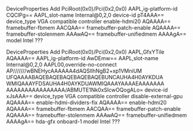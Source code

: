 
 <?xml version="1.0" encoding="UTF-8"?>
<!DOCTYPE plist PUBLIC "-//Apple//DTD PLIST 1.0//EN" "http://www.apple.com/DTDs/PropertyList-1.0.dtd">
<plist version="1.0">
<dict>
	<key>DeviceProperties</key>
	<dict>
		<key>Add</key>
		<dict>
			<key>PciRoot(0x0)/Pci(0x2,0x0)</key>
			<dict>
				<key>AAPL,ig-platform-id</key>
				<data>
				CQClPg==
				</data>
				<key>AAPL,slot-name</key>
				<string>Internal@0,2,0</string>
				<key>device-id</key>
				<data>
				pT4AAA==
				</data>
				<key>device_type</key>
				<string>VGA compatible controller</string>
				<key>enable-hdmi20</key>
				<data>
				AQAAAA==
				</data>
				<key>framebuffer-fbmem</key>
				<data>
				AACQAA==
				</data>
				<key>framebuffer-patch-enable</key>
				<data>
				AQAAAA==
				</data>
				<key>framebuffer-stolenmem</key>
				<data>
				AAAwAQ==
				</data>
				<key>framebuffer-unifiedmem</key>
				<data>
				AAAAgA==
				</data>
				<key>model</key>
				<string>Intel ???</string>
			</dict>
		</dict>
	</dict>
 




 
 
 
 
 
 
 
 
 <key>DeviceProperties</key>
	<dict>
		<key>Add</key>
		<dict>
			<key>PciRoot(0x0)/Pci(0x2,0x0)</key>
			<dict>
				<key>AAPL,GfxYTile</key>
				<data>
				AQAAAA==
				</data>
				<key>AAPL,ig-platform-id</key>
				<data>
				AwDEmw==
				</data>
				<key>AAPL,slot-name</key>
				<string>Internal@0,2,0</string>
				<key>AAPL00,override-no-connect</key>
				<data>
				AP///////wBNEHycAAAAAA4dAQSlIhNgB2+xp1VMniUM
				UFQAAAABAQEBAQEBAQEBAQEBAQEBUNCAUHA4H0AYKDUA
				WMIQAAAYFDSAUHA4H0AYKDUAWMIQAAAYAAAAEAAAAAAA
				AAAAAAAAAAAAAAAA/ABMUTE1Nk0xSlcwOQogALo=
				</data>
				<key>device-id</key>
				<data>
				xJsAAA==
				</data>
				<key>device_type</key>
				<string>VGA compatible controller</string>
				<key>disable-external-gpu</key>
				<data>
				AQAAAA==
				</data>
				<key>enable-hdmi-dividers-fix</key>
				<data>
				AQAAAA==
				</data>
				<key>enable-hdmi20</key>
				<data>
				AQAAAA==
				</data>
				<key>framebuffer-fbmem</key>
				<data>
				AACQAA==
				</data>
				<key>framebuffer-patch-enable</key>
				<data>
				AQAAAA==
				</data>
				<key>framebuffer-stolenmem</key>
				<data>
				AAAwAQ==
				</data>
				<key>framebuffer-unifiedmem</key>
				<data>
				AAAAgA==
				</data>
				<key>hda-gfx</key>
				<string>onboard-1</string>
				<key>model</key>
				<string>Intel ???</string>
			</dict>
		</dict>
	</dict>
